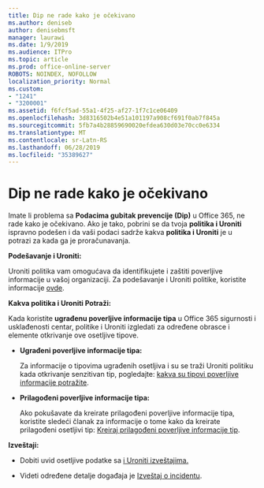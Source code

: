 ```yaml
---
title: Dip ne rade kako je očekivano
ms.author: deniseb
author: denisebmsft
manager: laurawi
ms.date: 1/9/2019
ms.audience: ITPro
ms.topic: article
ms.prod: office-online-server
ROBOTS: NOINDEX, NOFOLLOW
localization_priority: Normal
ms.custom:
- "1241"
- "3200001"
ms.assetid: f6fcf5ad-55a1-4f25-af27-1f7c1ce06409
ms.openlocfilehash: 3d8316502b4e51a101197a908cf691f0ab7f845a
ms.sourcegitcommit: 5fb7a4b28859690020efdea630d03e70cc0e6334
ms.translationtype: MT
ms.contentlocale: sr-Latn-RS
ms.lasthandoff: 06/28/2019
ms.locfileid: "35389627"
---
```

# <a name="dlp-not-working-as-expected"></a>Dip ne rade kako je očekivano

Imate li problema sa **Podacima gubitak prevencije (Dip)** u Office 365, ne rade kako je očekivano. Ako je tako, pobrini se da tvoja **politika i Uroniti** ispravno podešen i da vaši podaci sadrže kakva **politika i Uroniti** je u potrazi za kada ga je proračunavanja.
  
 **Podešavanje i Uroniti:**
  
Uroniti politika vam omogućava da identifikujete i zaštiti poverljive informacije u vašoj organizaciji. Za podešavanje i Uroniti politike, koristite informacije [ovde](https://docs.microsoft.com/office365/securitycompliance/prevent-data-loss#set-up-dlp).
  
 **Kakva politika i Uroniti Potraži:**
  
Kada koristite **ugrađenu poverljive informacije tipa** u Office 365 sigurnosti i usklađenosti centar, politike i Uroniti izgledati za određene obrasce i elemente otkrivanje ove osetljive tipove.
  
- **Ugrađeni poverljive informacije tipa:**

    Za informacije o tipovima ugrađenih osetljiva i su se traži Uroniti politiku kada otkrivanje senzitivan tip, pogledajte: [kakva su tipovi poverljive informacije potražite](https://docs.microsoft.com/office365/securitycompliance/what-the-sensitive-information-types-look-for).

- **Prilagođeni poverljive informacije tipa:**

    Ako pokušavate da kreirate prilagođeni poverljive informacije tipa, koristite sledeći članak za informacije o tome kako da kreirate prilagođeni osetljivi tip: [Kreiraj prilagođeni poverljive informacije tip](https://docs.microsoft.com/office365/securitycompliance/create-a-custom-sensitive-information-type).

 **Izveštaji:**
  
- Dobiti uvid osetljive podatke sa [i Uroniti izveštajima.](https://docs.microsoft.com/office365/securitycompliance/data-loss-prevention-policies#dlp-reports)

- Videti određene detalje događaja je [Izveštaj o incidentu](https://docs.microsoft.com/office365/securitycompliance/data-loss-prevention-policies#incident-reports).
